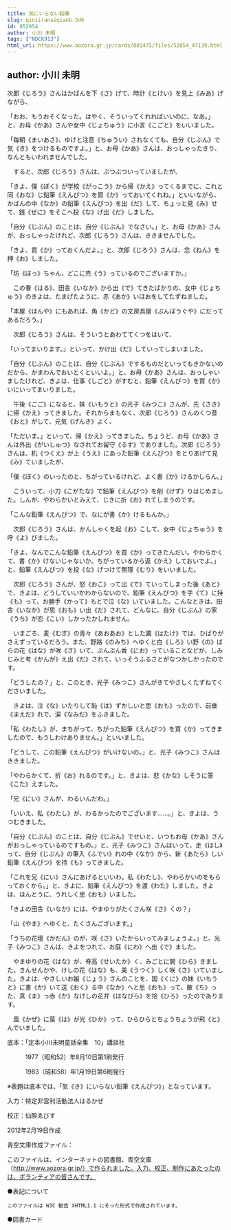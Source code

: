 ```yaml
---
title: 気にいらない鉛筆
slug: qiniiranaiqianb-3d6
id: 052054
author: 小川 未明
tags: ["NDCK913"]
html_url: https://www.aozora.gr.jp/cards/001475/files/52054_47139.html
---
```


## author: 小川 未明

次郎《じろう》さんはかばんを下《さ》げて、時計《とけい》を見上《みあ》げながら、

「おお、もうおそくなった。はやく、そういってくれればいいのに、なあ。」と、お母《かあ》さんや女中《じょちゅう》に小言《こごと》をいいました。

「毎朝《まいあさ》、ゆけと注意《ちゅうい》されなくても、自分《じぶん》で気《き》をつけるものですよ。」と、お母《かあ》さんは、おっしゃったきり、なんともいわれませんでした。

　すると、次郎《じろう》さんは、ぶつぶついっていましたが、

「きよ、僕《ぼく》が学校《がっこう》から帰《かえ》ってくるまでに、これと同《おな》じ鉛筆《えんぴつ》を買《か》っておいてくれね。」といいながら、かばんの中《なか》の鉛筆《えんぴつ》を出《だ》して、ちょっと見《み》せて、銭《ぜに》をそこへ投《な》げ出《だ》しました。

「自分《じぶん》のことは、自分《じぶん》でなさい。」と、お母《かあ》さんが、おっしゃったけれど、次郎《じろう》さんは、ききませんでした。

「きよ、買《か》っておくんだよ。」と、次郎《じろう》さんは、念《ねん》を押《お》しました。

「坊《ぼっ》ちゃん、どこに売《う》っているのでございますか。」

　この春《はる》、田舎《いなか》から出《で》てきたばかりの、女中《じょちゅう》のきよは、たまげたように、赤《あか》いほおをしてたずねました。

「本屋《ほんや》にもあれば、角《かど》の文房具屋《ぶんぼうぐや》にだってあるだろう。」

　次郎《じろう》さんは、そういうとあわててくつをはいて、

「いってまいります。」といって、かけ出《だ》していってしまいました。

「自分《じぶん》のことは、自分《じぶん》でするものだといってもきかないのだから、かまわんでおいとくといいよ。」と、お母《かあ》さんは、おっしゃいましたけれど、きよは、仕事《しごと》がすむと、鉛筆《えんぴつ》を買《か》いにいってまいりました。

　午後《ごご》になると、妹《いもうと》の光子《みつこ》さんが、先《さき》に帰《かえ》ってきました。それからまもなく、次郎《じろう》さんのくつ音《おと》がして、元気《げんき》よく、

「ただいま。」といって、帰《かえ》ってきました。ちょうど、お母《かあ》さんは外出《がいしゅつ》なされてお留守《るす》でありました。次郎《じろう》さんは、机《つくえ》が上《うえ》にあった鉛筆《えんぴつ》をとりあげて見《み》ていましたが、

「僕《ぼく》のいったのと、ちがっているけれど、よく書《か》けるかしらん。」

　こういって、小刀《こがたな》で鉛筆《えんぴつ》を削《けず》りはじめました。しんが、やわらかいとみえて、じきに折《お》れてしまうのです。

「こんな鉛筆《えんぴつ》で、なにが書《か》けるもんか。」

　次郎《じろう》さんは、かんしゃくを起《お》こして、女中《じょちゅう》を呼《よ》びました。

「きよ、なんでこんな鉛筆《えんぴつ》を買《か》ってきたんだい。やわらかくて、書《か》けないじゃないか。ちがっているから返《かえ》しておいでよ。」と、鉛筆《えんぴつ》を投《な》げつけて無理《むり》をいいました。

　次郎《じろう》さんが、怒《おこ》って出《で》ていってしまった後《あと》で、きよは、どうしていいかわからないので、鉛筆《えんぴつ》を手《て》に持《も》って、お勝手《かって》もとで泣《な》いていました。こんなときは、田舎《いなか》が思《おも》い出《だ》されて、どんなに、自分《じぶん》の家《うち》が恋《こい》しかったかしれません。

　いまごろ、麦《むぎ》の青々《あおあお》とした圃《はたけ》では、ひばりがさえずっているだろう。また、野路《のみち》へゆくと白《しろ》い野《の》ばらの花《はな》が咲《さ》いて、ぷんぷん香《にお》っていることなどが、しみじみと考《かんが》え出《だ》されて、いっそうふるさとがなつかしかったのです。

「どうしたの？」と、このとき、光子《みつこ》さんがきてやさしくたずねてくださいました。

　きよは、泣《な》いたりして恥《は》ずかしいと思《おも》ったので、前垂《まえだ》れで、涙《なみだ》をふきました。

「私《わたし》が、まちがって、ちがった鉛筆《えんぴつ》を買《か》ってきましたので、もうしわけありません。」といいました。

「どうして、この鉛筆《えんぴつ》がいけないの。」と、光子《みつこ》さんはききました。

「やわらかくて、折《お》れるのです。」と、きよは、悲《かな》しそうに答《こた》えました。

「兄《にい》さんが、わるいんだわ。」

「いいえ、私《わたし》が、わるかったのでございます……。」と、きよは、うつむきました。

「自分《じぶん》のことは、自分《じぶん》でせいと、いつもお母《かあ》さんがおっしゃっているのですもの。」と、光子《みつこ》さんはいって、走《はし》って、自分《じぶん》の筆入《ふでい》れの中《なか》から、新《あたら》しい鉛筆《えんぴつ》を持《も》ってきました。

「これを兄《にい》さんにあげるといいわ。私《わたし》、やわらかいのをもらっておくから。」と、きよに、鉛筆《えんぴつ》を渡《わた》しました。きよは、ほんとうに、うれしく思《おも》いました。

「きよの田舎《いなか》には、やまゆりがたくさん咲《さ》くの？」

「山《やま》へゆくと、たくさんございます。」

「うちの花壇《かだん》のが、咲《さ》いたからいってみましょうよ。」と、光子《みつこ》さんは、きよをつれて、お庭《にわ》へ出《で》ました。

　やまゆりの花《はな》が、脊高《せいたか》く、みごとに開《ひら》きました。きんせんかや、けしの花《はな》も、美《うつく》しく咲《さ》いていました。きよは、やさしいお嬢《じょう》さんのことを、国《くに》の妹《いもうと》に書《か》いて送《おく》る中《なか》へと思《おも》って、散《ち》った、真《ま》っ赤《か》なけしの花弁《はなびら》を拾《ひろ》ったのであります。

　風《かぜ》に葉《は》が光《ひか》って、ひらひらとちょうちょうが飛《と》んでいました。













底本：「定本小川未明童話全集　10」講談社

　　　1977（昭和52）年8月10日第1刷発行

　　　1983（昭和58）年1月19日第6刷発行

※表題は底本では、「気《き》にいらない鉛筆《えんぴつ》」となっています。

入力：特定非営利活動法人はるかぜ

校正：仙酔ゑびす

2012年2月19日作成

青空文庫作成ファイル：

このファイルは、インターネットの図書館、青空文庫（http://www.aozora.gr.jp/）で作られました。入力、校正、制作にあたったのは、ボランティアの皆さんです。











●表記について


	このファイルは W3C 勧告 XHTML1.1 にそった形式で作成されています。







●図書カード